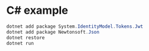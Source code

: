 # C# example


```c#
dotnet add package System.IdentityModel.Tokens.Jwt
dotnet add package Newtonsoft.Json
dotnet restore
dotnet run
```

